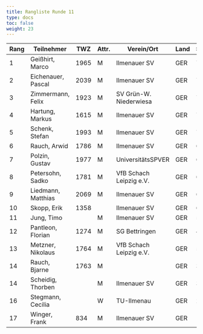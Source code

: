 ```yaml
---
title: Rangliste Runde 11
type: docs
toc: false
weight: 23
---
```


| Rang | Teilnehmer           | TWZ  | Attr. | Verein/Ort                | Land | S | R | V | Punkte | Buchh | SoBerg |
|------|-----------------------|------|-------|---------------------------|------|---|---|---|--------|-------|--------|
| 1    | Geißhirt, Marco       | 1965 | M     | Ilmenauer SV              | GER  | 7 | 2 | 2 | 8.0    | 74.5  | 54.25  |
| 2    | Eichenauer, Pascal    | 2039 | M     | Ilmenauer SV              | GER  | 7 | 2 | 2 | 8.0    | 72.0  | 51.50  |
| 3    | Zimmermann, Felix     | 1923 | M     | SV Grün-W. Niederwiesa    | GER  | 7 | 2 | 2 | 8.0    | 66.5  | 44.25  |
| 4    | Hartung, Markus       | 1615 | M     | Ilmenauer SV              | GER  | 7 | 1 | 3 | 7.5    | 72.0  | 44.50  |
| 5    | Schenk, Stefan        | 1993 | M     | Ilmenauer SV              | GER  | 7 | 1 | 3 | 7.5    | 69.0  | 42.50  |
| 6    | Rauch, Arwid          | 1786 | M     | Ilmenauer SV              | GER  | 6 | 1 | 4 | 6.5    | 72.5  | 38.50  |
| 7    | Polzin, Gustav        | 1977 | M     | UniversitätsSPVER         | GER  | 6 | 1 | 4 | 6.5    | 69.5  | 36.25  |
| 8    | Petersohn, Sadko      | 1781 | M     | VfB Schach Leipzig e.V.   | GER  | 6 | 1 | 4 | 6.5    | 61.0  | 29.75  |
| 9    | Liedmann, Matthias    | 2069 | M     | Ilmenauer SV              | GER  | 6 | 0 | 5 | 6.0    | 74.0  | 36.00  |
| 10   | Skopp, Erik           | 1358 |       | Ilmenauer SV              | GER  | 6 | 0 | 5 | 6.0    | 62.0  | 25.00  |
| 11   | Jung, Timo            |      | M     | Ilmenauer SV              | GER  | 5 | 2 | 4 | 6.0    | 57.5  | 23.25  |
| 12   | Pantleon, Florian     | 1274 | M     | SG Bettringen             | GER  | 4 | 4 | 3 | 6.0    | 56.5  | 26.75  |
| 13   | Metzner, Nikolaus     | 1764 | M     | VfB Schach Leipzig e.V.   | GER  | 5 | 1 | 5 | 5.5    | 58.5  | 19.50  |
| 14   | Rauch, Bjarne         | 1763 | M     |                           | GER  | 3 | 2 | 6 | 4.0    | 56.5  | 12.00  |
| 14   | Scheidig, Thorben     |      | M     | Ilmenauer SV              | GER  | 3 | 2 | 6 | 4.0    | 56.5  | 12.00  |
| 16   | Stegmann, Cecilia     |      | W     | TU-Ilmenau                | GER  | 2 | 0 | 9 | 2.0    | 55.0  | 3.00   |
| 17   | Winger, Frank         | 834  | M     | Ilmenauer SV              | GER  | 1 | 0 | 10| 1.0    | 55.5  | 1.00   |